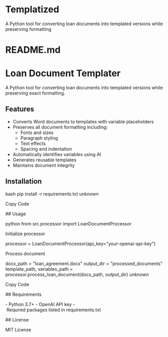 # Templatized
A Python tool for converting loan documents into templated versions while preserving formatting

# README.md
# Loan Document Templater

A Python tool for converting loan documents into templated versions while preserving exact formatting.

## Features

- Converts Word documents to templates with variable placeholders
- Preserves all document formatting including:
  - Fonts and sizes
  - Paragraph styling
  - Text effects
  - Spacing and indentation
- Automatically identifies variables using AI
- Generates reusable templates
- Maintains document integrity

## Installation


bash
pip install -r requirements.txt
unknown

Copy Code


## Usage

python
from src.processor import LoanDocumentProcessor

Initialize processor

processor = LoanDocumentProcessor(api_key="your-openai-api-key")

Process document

docx_path = "loan_agreement.docx"
output_dir = "processed_documents"
template_path, variables_path = processor.process_loan_document(docx_path, output_dir)
unknown

Copy Code


## Requirements

- Python 3.7+
- OpenAI API key
- Required packages listed in requirements.txt

## License

MIT License
